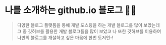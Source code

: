 # 나를 소개하는 github.io 블로그 🙋‍♀️

> 다양한 블로그 플랫폼을 통해 개발 포스팅을 하는 개발 블로그를 많이 보았는데
> 그 중 깃허브를 활용한 개발 블로그들을 많이 보았고
> 나 또한 깃허브를 이용하여 나만의 블로그를 개설하고 싶은 마음에 한번 도저언-!
